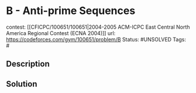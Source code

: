 # B - Anti-prime Sequences

contest: [[CFICPC/100651/100651|2004-2005 ACM-ICPC East Central North America Regional Contest (ECNA 2004)]]
url: https://codeforces.com/gym/100651/problem/B
Status: #UNSOLVED
Tags: #

## Description

## Solution

